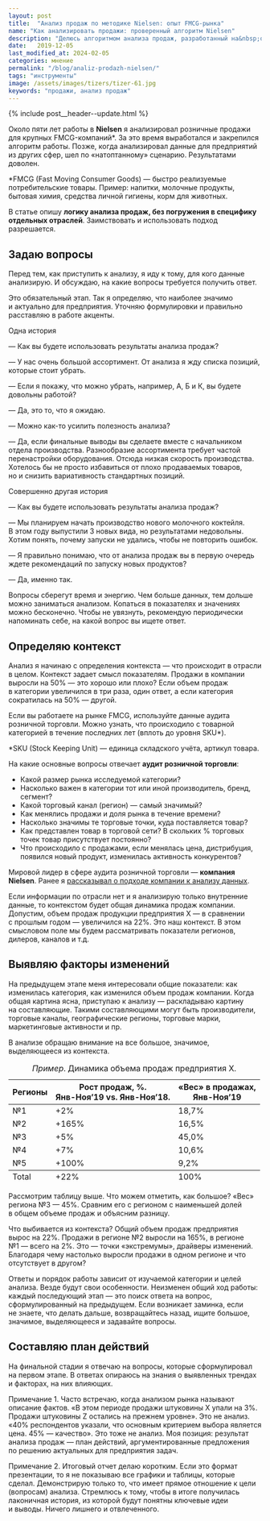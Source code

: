 ```yaml
---
layout: post
title:  "Анализ продаж по методике Nielsen: опыт FMCG-рынка"
name: "Как анализировать продажи: проверенный алгоритм Nielsen"
description: "Делюсь алгоритмом анализа продаж, разработанный на&nbsp;основе опыта работы в&nbsp;Nielsen. Идеально подходит для FMCG, можно использовать и&nbsp;в&nbsp;других отраслях."
date:   2019-12-05
last_modified_at: 2024-02-05
categories: мнение
permalink: "/blog/analiz-prodazh-nielsen/"
tags: "инструменты"
image: /assets/images/tizers/tizer-61.jpg
keywords: "продажи, анализ продаж"
---
```


{% include post__header--update.html %}

<div class="with-side row-gap--m">
<p>Около пяти лет работы в&nbsp;<b>Nielsen</b> я&nbsp;анализировал розничные продажи для крупных <span class="noperenos">FMCG-компаний*</span>. За&nbsp;это время выработался и&nbsp;закрепился алгоритм работы. Позже, когда анализировал данные для предприятий из&nbsp;других сфер, шел по&nbsp;«натоптанному» сценарию. Результатами доволен.</p>
<div class="side">
<p>*FMCG (Fast Moving Consumer Goods)&nbsp;— быстро реализуемые потребительские товары. Пример: напитки, молочные продукты, бытовая химия, средства личной гигиены, корм для животных. </p>
</div>
</div>

<p>В&nbsp;статье опишу <strong>логику анализа продаж, без погружения в&nbsp;специфику отдельных отраслей</strong>. Заимствовать и&nbsp;использовать подход разрешается.</p>


<section class="row-gap--m">
<h2 class="section__title h1 bold ">Задаю вопросы</h2>
<p>Перед тем, как приступить к&nbsp;анализу, я&nbsp;иду к&nbsp;тому, для кого данные анализирую. И&nbsp;обсуждаю, на&nbsp;какие вопросы требуется получить ответ. </p>
<p>Это обязательный этап. Так я&nbsp;определяю, что наиболее значимо и&nbsp;актуально для предприятия. Уточняю формулировки и&nbsp;правильно расставляю в&nbsp;работе акценты.</p>

<span class="bold mb-m">Одна история</span>
<div class="extract"> 
	<p>—&nbsp;Как вы&nbsp;будете использовать результаты анализа продаж?</p>
 <p>—&nbsp;У&nbsp;нас очень большой ассортимент. От&nbsp;анализа я&nbsp;жду списка позиций, которые стоит убрать.</p>
 <p>—&nbsp;Если я&nbsp;покажу, что можно убрать, например, А, Б&nbsp;и&nbsp;К, вы&nbsp;будете довольны работой?</p>
 <p>—&nbsp;Да, это&nbsp;то, что я&nbsp;ожидаю.</p>
 <p>—&nbsp;Можно как-то усилить полезность анализа?</p>
 <p>—&nbsp;Да, если финальные выводы вы&nbsp;сделаете вместе с&nbsp;начальником отдела производства. Разнообразие ассортимента требует частой перенастройки оборудования. Отсюда низкая скорость производства. Хотелось&nbsp;бы не&nbsp;просто избавиться от&nbsp;плохо продаваемых товаров, но&nbsp;и&nbsp;снизить вариативность стандартных позиций. </p>
	
 </div>
<span class="bold mb-m">Совершенно другая история</span>
<div class="extract"> 
	<p>—&nbsp;Как вы&nbsp;будете использовать результаты анализа продаж?</p>
 <p>—&nbsp;Мы&nbsp;планируем начать производство нового молочного коктейля. В&nbsp;этом году выпустили 3&nbsp;новых вида, но&nbsp;результатами недовольны. Хотим понять, почему запуски не&nbsp;удались, чтобы не&nbsp;повторить ошибок.</p>
 <p>—&nbsp;Я правильно понимаю, что от&nbsp;анализа продаж вы&nbsp;в&nbsp;первую очередь ждете рекомендаций по&nbsp;запуску новых продуктов?</p>
 <p>—&nbsp;Да, именно так. </p>
	
 </div>
<p>Вопросы сберегут время и&nbsp;энергию. Чем больше данных, тем дольше можно заниматься анализом. Копаться в&nbsp;показателях и&nbsp;значениях можно бесконечно. Чтобы не&nbsp;увязнуть, рекомендую периодически напоминать себе, на&nbsp;какой вопрос вы&nbsp;ищете ответ.</p>
</section>

<section class="row-gap--m">
<h2 class="section__title h1 bold ">Определяю контекст</h2>
<p>Анализ я&nbsp;начинаю с&nbsp;определения контекста&nbsp;— что происходит в&nbsp;отрасли в&nbsp;целом. Контекст задает смысл показателям. Продажи в&nbsp;компании выросли на&nbsp;50%&nbsp;— это хорошо или плохо? Если объем продаж в&nbsp;категории увеличился в&nbsp;три раза, один ответ, а&nbsp;если категория сократилась на&nbsp;50%&nbsp;— другой.</p>
<div class="with-side row-gap--m">
<p><span class="bold">Если вы&nbsp;работаете на&nbsp;рынке FMCG</span>, используйте данные аудита розничной торговли. Можно узнать, что происходило с&nbsp;товарной категорией в&nbsp;течение последних лет (вплоть до&nbsp;уровня SKU*).</p>
<div class="side">
<p>
*SKU (Stock Keeping Unit)&nbsp;&mdash; единица складского учёта, артикул товара.   </p>
</div>
</div>

<div class="with-side row-gap--m">
<p class="mb-m">На&nbsp;какие основные вопросы отвечает <strong>аудит розничной торговли</strong>:</p>
<ul> 
	<li class="list-li">Какой размер рынка исследуемой категории?</li>
	<li class="list-li">Насколько важен в&nbsp;категории тот или иной производитель, бренд, сегмент?</li>
	<li class="list-li">Какой торговый канал (регион)&nbsp;— самый значимый?</li>
	<li class="list-li">Как менялись продажи и&nbsp;доля рынка в&nbsp;течение времени?</li>
	<li class="list-li">Насколько значимы те&nbsp;торговые точки, куда поставляется товар?</li>
	<li class="list-li">Как представлен товар в&nbsp;торговой сети? В&nbsp;скольких %&nbsp;торговых точек товар присутствует постоянно?</li>
	<li class="list-li">Что происходило с&nbsp;продажами, если менялась цена, дистрибуция, появился новый продукт, изменилась активность конкурентов?</li>
 </ul>
 <div class="side">
<p>Мировой лидер в&nbsp;сфере аудита розничной торговли&nbsp;— <b>компания Nielsen</b>. Ранее я&nbsp;<a class="link" href="/blog/otlichie-marketologa-ot-brexuna/#nielsen" title="подход Nielsen к анализу данных">рассказывал о&nbsp;подходе компании к&nbsp;анализу данных</a>. </p>
</div>
</div>


<p><span class="bold">Если информации по&nbsp;отрасли нет</span> и&nbsp;я&nbsp;анализирую только внутренние данные, то&nbsp;контекстом будет общая динамика продаж компании. Допустим, объем продаж продукции предприятия Х&nbsp;— в&nbsp;сравнении с&nbsp;прошлым годом&nbsp;— увеличился на&nbsp;22%. Это наш контекст. В&nbsp;этом смысловом поле мы&nbsp;будем рассматривать показатели регионов, дилеров, каналов и&nbsp;т.д.</p>
</section>

<section class="row-gap--m">
<h2 class="section__title h1 bold ">Выявляю факторы изменений</h2>
<p>На&nbsp;предыдущем этапе меня интересовали общие показатели: как изменилась категория, как изменился объем продаж компании. Когда общая картина ясна, приступаю к&nbsp;анализу&nbsp;— раскладываю картину на&nbsp;составляющие. Такими составляющими могут быть производители, торговые каналы, географические регионы, торговые марки, маркетинговые активности и&nbsp;пр.</p>

<p>В&nbsp;анализе обращаю внимание на&nbsp;все большое, значимое, выделяющееся из&nbsp;контекста.</p>


<table > 
<caption><em>Пример</em>. Динамика объема продаж предприятия Х.</caption>	
	<thead> 
		<tr> 
			<th>Регионы</th>
			<th class="text-right">Рост продаж, %. <br /><span class="wtf">Янв-Ноя’19&nbsp;vs. <span class="noperenos">Янв-Ноя’18.</span></span></th>
			<th class="text-right">«Вес» в&nbsp;продажах, <br /><span class="wtf noperenos">Янв-Ноя’19</span></th>
 		</tr>
 	</thead>
	<tbody> 
		<tr > 
			<td>№1</td>
			<td class="text-right">+2%</td>
			<td class="text-right">18,7%</td>
 		</tr>
		<tr> 
			<td>№2</td>
			<td class="text-right">+165%</td>
			<td class="text-right">16,5%</td>
 		</tr>
		<tr> 
			<td>№3</td>
			<td class="text-right">+5%</td>
			<td class="text-right">45,0%</td>
 		</tr>
		<tr> 
			<td>№4</td>
			<td class="text-right">+7%</td>
			<td class="text-right">10,6%</td>
 		</tr>
		<tr> 
			<td>№5</td>
			<td class="text-right">+100%</td>
			<td class="text-right">9,2%</td>
 		</tr>
		 </tbody>
		 <tfoot>
		<tr> 
			<td>Total</td>
			<td class="text-right">+22%</td>
			<td class="text-right">100%</td>
 		</tr>
 	</tfoot>
 </table>





<p>Рассмотрим таблицу выше. Что можем отметить, как большое? «Вес» региона №3&nbsp;— 45%. Сравним его с&nbsp;регионом с&nbsp;наименьшей долей в&nbsp;общем объеме продаж и&nbsp;объясним разницу.</p>

<p> Что выбивается из&nbsp;контекста? Общий объем продаж предприятия вырос на&nbsp;22%. Продажи в&nbsp;регионе №2&nbsp;выросли на&nbsp;165%, в&nbsp;регионе №1&nbsp;— всего на&nbsp;2%. Это&nbsp;— точки «экстремумы», драйверы изменений. Благодаря чему настолько выросли продажи в&nbsp;одном регионе и&nbsp;что отсутствует в&nbsp;другом? </p>


<p>Ответы и&nbsp;порядок работы зависит от&nbsp;изучаемой категории и&nbsp;целей анализа. Везде будут свои особенности. Неизменен общий ход работы: каждый последующий этап&nbsp;— это поиск ответа на&nbsp;вопрос, сформулированный на&nbsp;предыдущем.  Если возникает заминка, если не&nbsp;знаете, что делать дальше, возвращайтесь назад, ищите большое, значимое, выделяющееся и&nbsp;задавайте вопросы.</p>
</section>

<section class="row-gap--m">
<h2 class="section__title h1 bold ">Составляю план действий</h2>
<p>На&nbsp;финальной стадии я&nbsp;отвечаю на&nbsp;вопросы, которые сформулировал на&nbsp;первом этапе. В&nbsp;ответах опираюсь на&nbsp;знания о&nbsp;выявленных трендах и&nbsp;факторах, на&nbsp;них влияющих.</p>
<p><span class="italic">Примечание&nbsp;1.</span> Часто встречаю, когда анализом рынка называют описание фактов. «В&nbsp;этом периоде продажи штуковины&nbsp;Х упали на&nbsp;3%. Продажи штуковины&nbsp;Z остались на&nbsp;прежнем уровне». Это не&nbsp;анализ. «40% респондентов указали, что основным критерием выбора является цена.&nbsp;45%&nbsp;— качество». Это тоже не&nbsp;анализ. Моя позиция: результат анализа продаж&nbsp;— план действий, аргументированные предложения по&nbsp;решению актуальных для предприятия задач.</p>
<p><span class="italic">Примечание&nbsp;2.</span> Итоговый отчет делаю коротким. Если это формат презентации, то&nbsp;я&nbsp;не&nbsp;показываю все графики и&nbsp;таблицы, которые сделал. Демонстрирую только&nbsp;то, что имеет прямое отношение к&nbsp;цели (вопросам) анализа. Стремлюсь к&nbsp;тому, чтобы в&nbsp;итоге получилась лаконичная история, из&nbsp;которой будут понятны ключевые идеи и&nbsp;выводы. Ничего лишнего и&nbsp;отвлеченного. </p>
</section>